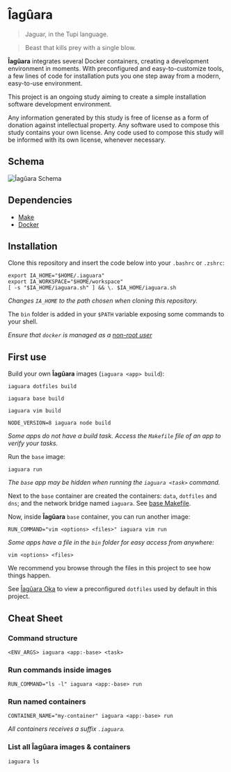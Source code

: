 # Îagûara

> Jaguar, in the Tupi language.

> Beast that kills prey with a single blow.

**Îagûara** integrates several Docker containers, creating a development 
environment in moments. With preconfigured and easy-to-customize tools, a few 
lines of code for installation puts you one step away from a modern, 
easy-to-use environment.

This project is an ongoing study aiming to create a simple installation software
development environment.

Any information generated by this study is free of license as a form of donation
against intellectual property. Any software used to compose this study contains
your own license. Any code used to compose this study will be informed with its
own license, whenever necessary.


## Schema

![Îagûara Schema](https://docs.google.com/drawings/d/e/2PACX-1vRNZPYGNj4Xq4ZR29r9KhW2LChAEzkMK0cVSlKM9Yxj68rCv8sT4AYDCklG25wA-hCiIRQooAuICVCL/pub?w=1440&h=1080)


## Dependencies

- [Make](https://www.gnu.org/software/make/manual/html_node/index.html)
- [Docker](https://docs.docker.com/install/)


## Installation

Clone this repository and insert the code below into your `.bashrc` or `.zshrc`:

```shell
export IA_HOME="$HOME/.iaguara"
export IA_WORKSPACE="$HOME/workspace"
[ -s "$IA_HOME/iaguara.sh" ] && \. $IA_HOME/iaguara.sh
```

*Changes `IA_HOME` to the path chosen when cloning this repository.*

The `bin` folder is added in your `$PATH` variable exposing some commands
to your shell.

*Ensure that `docker` is managed as a
[non-root user](https://docs.docker.com/install/linux/linux-postinstall/#manage-docker-as-a-non-root-user)*


## First use

Build your own **Îagûara** images (`iaguara <app> build`):

```shell
iaguara dotfiles build

iaguara base build

iaguara vim build

NODE_VERSION=8 iaguara node build
```

*Some apps do not have a build task. Access the `Makefile` file of an
app to verify your tasks.*

Run the `base` image:

```shell
iaguara run
```

*The `base` app may be hidden when running the `iaguara <task>` command.*

Next to the `base` container are created the containers: `data`, `dotfiles` and
`dns`; and the network bridge named `iaguara`.
See [base Makefile](apps/base/Makefile).

Now, inside **Îagûara** `base` container, you can run another image:

```shell
RUN_COMMAND="vim <options> <files>" iaguara vim run
```

*Some apps have a file in the `bin` folder for easy access from anywhere:*

```shell
vim <options> <files>
```

We recommend you browse through the files in this project to see how
things happen.

See [Îagûara Oka](https://github.com/iaguara/oka) to view a preconfigured
`dotfiles` used by default in this project.


## Cheat Sheet

### Command structure

```shell
<ENV_ARGS> iaguara <app:-base> <task>
```

### Run commands inside images

```shell
RUN_COMMAND="ls -l" iaguara <app:-base> run
```

### Run named containers

```shell
CONTAINER_NAME="my-container" iaguara <app:-base> run
```

*All containers receives a suffix `.iaguara`.*

### List all **Îagûara** images & containers

```shell
iaguara ls
```
